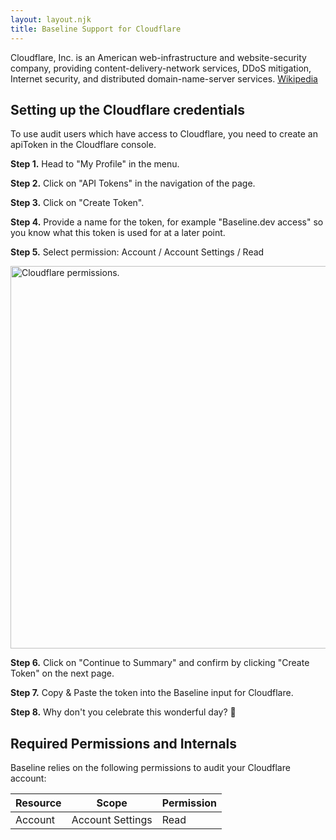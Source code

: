 ```yaml
---
layout: layout.njk
title: Baseline Support for Cloudflare
---
```


Cloudflare, Inc. is an American web-infrastructure and website-security company, providing content-delivery-network services, DDoS mitigation, Internet security, and distributed domain-name-server services. [Wikipedia](https://en.wikipedia.org/wiki/Cloudflare)

## Setting up the Cloudflare credentials

To use audit users which have access to Cloudflare, you need to create an apiToken in the Cloudflare console.

**Step 1.** Head to "My Profile" in the menu.

**Step 2.** Click on "API Tokens" in the navigation of the page.

**Step 3.** Click on "Create Token".

**Step 4.** Provide a name for the token, for example "Baseline.dev access" so you know what this token is used for at a later point.

**Step 5.** Select permission: Account / Account Settings / Read

   <img src="/assets/docs/services/cloudflare/cloudflare-permissions-form.jpg" width="612" alt="Cloudflare permissions.">

**Step 6.** Click on "Continue to Summary" and confirm by clicking "Create Token" on the next page.

**Step 7.** Copy & Paste the token into the Baseline input for Cloudflare.

**Step 8.** Why don't you celebrate this wonderful day? 🎉

## Required Permissions and Internals

Baseline relies on the following permissions to audit your Cloudflare account:

| Resource   | Scope   | Permission  |
|---|---|---|
| Account   | Account Settings | Read  |

